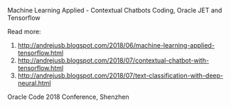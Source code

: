 Machine Learning Applied - Contextual Chatbots Coding, Oracle JET and Tensorflow

Read more:

1. http://andrejusb.blogspot.com/2018/06/machine-learning-applied-tensorflow.html
2. http://andrejusb.blogspot.com/2018/07/contextual-chatbot-with-tensorflow.html
3. http://andrejusb.blogspot.com/2018/07/text-classification-with-deep-neural.html

Oracle Code 2018 Conference, Shenzhen

